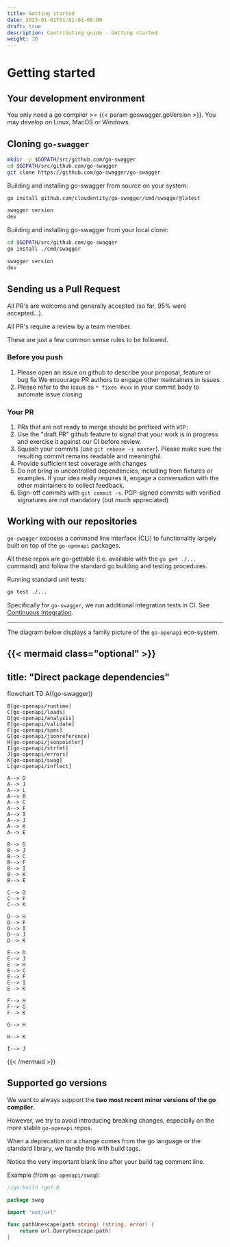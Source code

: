 ```yaml
---
title: Getting started
date: 2023-01-01T01:01:01-08:00
draft: true
description: Contributing guide - Getting started
weight: 10
---
```


# Getting started

## Your development environment

You only need a go compiler >= {{< param goswagger.goVersion >}}.
You may develop on Linux, MacOS or Windows.

## Cloning `go-swagger`

```sh
mkdir -p $GOPATH/src/github.com/go-swagger
cd $GOPATH/src/github.com/go-swagger
git clone https://github.com/go-swagger/go-swagger
```

Building and installing go-swagger from source on your system:
```sh
go install github.com/cloudentity/go-swagger/cmd/swagger@latest

swagger version
dev
```

Building and installing go-swagger from your local clone:
```sh
cd $GOPATH/src/github.com/go-swagger
go install ./cmd/swagger

swagger version
dev
```

## Sending us a Pull Request

All PR's are welcome and generally accepted (so far, 95% were accepted...).

All PR's require a review by a team member.

These are just a few common sense rules to be followed.

### Before you push

1. Please open an issue on github to describe your proposal, feature or bug fix
   We encourage PR authors to engage other maintainers in issues.
2. Please refer to the issue as `* fixes #xxx` in your commit body to automate issue closing

### Your PR

1. PRs that are not ready to merge should be prefixed with `WIP:`
2. Use the "draft PR" github feature to signal that your work is in progress and exercise it against our CI before review.
3. Squash your commits (use `git rebase -i master`). Please make sure the resulting commit remains readable and
   meaningful.
4. Provide sufficient test coverage with changes
5. Do not bring in uncontrolled dependencies, including from fixtures or examples. If your idea really requires it, engage a conversation with
   the other maintainers to collect feedback.
6. Sign-off commits with `git commit -s`. PGP-signed commits with verified signatures are not mandatory (but much appreciated)

## Working with our repositories

`go-swagger` exposes a command line interface (CLI) to functionality largely built on top of
the `go-openapi` packages.

All these repos are go-gettable (i.e. available with the `go get ./...` command) and follow the standard go building and testing procedures.

Running standard unit tests:
```sh
go test ./...
```

Specifically for `go-swagger`, we run additional integration tests in CI. See [Continuous Integration](ci.md).

---

The diagram below displays a family picture of the `go-openapi` eco-system.

{{< mermaid class="optional" >}}
---
title: "Direct package dependencies"
---
flowchart TD
    A((go-swagger))

    B[go-openapi/runtime]
    C[go-openapi/loads]
    D[go-openapi/analysis]
    E[go-openapi/validate]
    F[go-openapi/spec]
    G[go-openapi/jsonreference]
    H[go-openapi/jsonpointer]
    I[go-openapi/strfmt]
    J[go-openapi/errors]
    K[go-openapi/swag]
    L[go-openapi/inflect]

    A--> D
    A--> J 
    A--> L 
    A--> B 
    A--> C 
    A--> F 
    A--> I 
    A--> J
    A--> K 
    A--> E 
    
    B--> D
    B--> J
    B--> C
    B--> F
    B--> I
    B--> K
    B--> E

    C--> D
    C--> F
    C--> K
    
    D--> H
    D--> F 
    D--> I
    D--> J
    D--> K

    E--> D 
    E--> J
    E--> H 
    E--> C 
    E--> F
    E--> I
    E--> K

    F--> H
    F--> G 
    F--> K

    G--> H

    H--> K

    I--> J
{{< /mermaid >}}

## Supported go versions

We want to always support the **two most recent minor versions of the go compiler**.

However, we try to avoid introducing breaking changes, especially on the more
stable `go-openapi` repos.

When a deprecation or a change comes from the go language or the standard library, we handle this with build tags.

Notice the very important blank line after your build tag comment line.

Example (from `go-openapi/swag`):
```go
//go:build !go1.8

package swag

import "net/url"

func pathUnescape(path string) (string, error) {
	return url.QueryUnescape(path)
}
```
